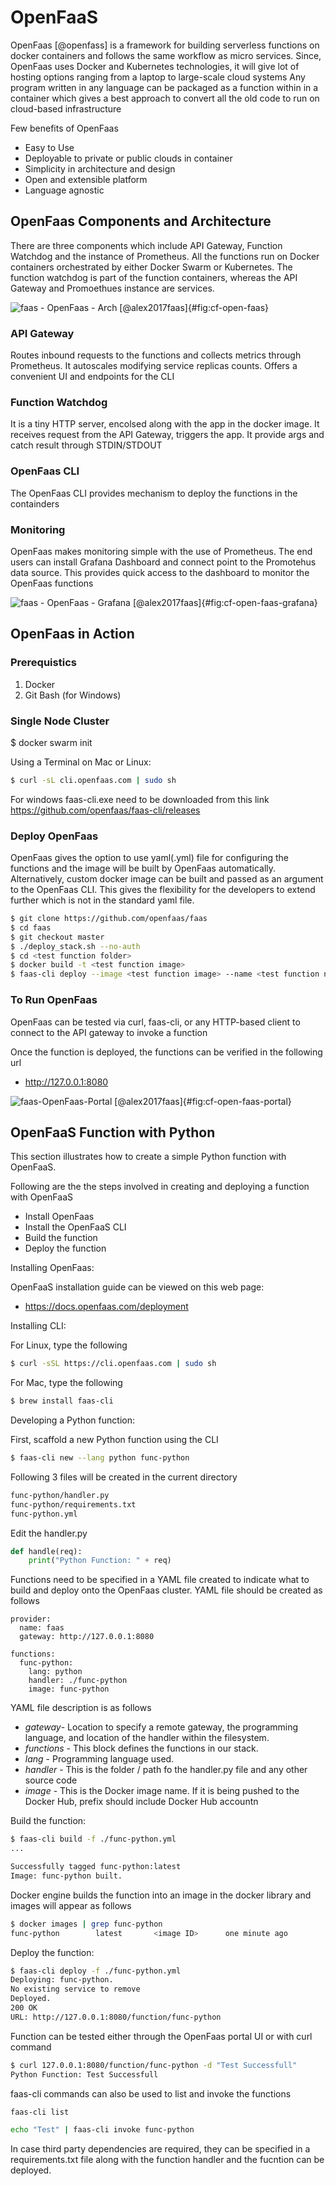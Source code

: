 # OpenFaaS 

OpenFaas [@openfass] is a framework for building serverless functions on docker
containers and follows the same workflow as micro services.  Since,
OpenFaas uses Docker and Kubernetes technologies, it will give lot of
hosting options ranging from a laptop to large-scale cloud systems Any
program written in any language can be packaged as a function within
in a container which gives a best approach to convert all the old code
to run on cloud-based infrastructure

Few benefits of OpenFaas

* Easy to Use
* Deployable to private or public clouds in container
* Simplicity in architecture and design
* Open and extensible platform
* Language agnostic


## OpenFaas Components and Architecture

There are three components which include API Gateway, Function
Watchdog and the instance of Prometheus.  All the functions run on
Docker containers orchestrated by either Docker Swarm or Kubernetes.
The function watchdog is part of the function containers, whereas the
API Gateway and Promoethues instance are services.

![faas - OpenFaas - Arch [@alex2017faas]](images/openFaas_architecutre.jpg){#fig:cf-open-faas}

### API Gateway

Routes inbound requests to the functions and collects metrics through
Prometheus. It autoscales modifying service replicas counts.  Offers a
convenient UI and endpoints for the CLI

### Function Watchdog

It is a tiny HTTP server, encolsed along with the app in the docker
image. It receives request from the API Gateway, triggers the app.  It
provide args and catch result through STDIN/STDOUT

### OpenFaas CLI

The OpenFaas CLI provides mechanism to deploy the functions in the containders

### Monitoring

OpenFaas makes monitoring simple with the use of Prometheus. The end
users can install Grafana Dashboard and connect point to the
Promotehus data source. This provides quick access to the dashboard to
monitor the OpenFaas functions

![faas - OpenFaas - Grafana [@alex2017faas]](images/grafana.jpeg){#fig:cf-open-faas-grafana}

## OpenFaas in Action

### Prerequistics

1. Docker
2. Git Bash (for Windows)

### Single Node Cluster

$ docker swarm init

Using a Terminal on Mac or Linux:

```bash
$ curl -sL cli.openfaas.com | sudo sh
```

For windows faas-cli.exe need to be downloaded from this link
https://github.com/openfaas/faas-cli/releases


### Deploy OpenFaas

OpenFaas gives the option to use yaml(.yml) file for configuring the
functions and the image will be built by OpenFaas automatically.
Alternatively, custom docker image can be built and passed as an
argument to the OpenFaas CLI. This gives the flexibility for the
developers to extend further which is not in the standard yaml file.

```bash
$ git clone https://github.com/openfaas/faas
$ cd faas
$ git checkout master
$ ./deploy_stack.sh --no-auth
$ cd <test function folder>
$ docker build -t <test function image>
$ faas-cli deploy --image <test function image> --name <test function name
```

### To Run OpenFaas

OpenFaas can be tested via curl, faas-cli, or any HTTP-based client to
connect to the API gateway to invoke a function

Once the function is deployed, the functions can be verified in the
following url

* <http://127.0.0.1:8080>

![faas-OpenFaas-Portal [@alex2017faas]](images/markdown_portal.png){#fig:cf-open-faas-portal}

## OpenFaaS Function with Python

This section illustrates how to create a simple Python function with OpenFaaS.

Following are the the steps involved in creating and deploying a
function with OpenFaaS

* Install OpenFaas
* Install the OpenFaaS CLI
* Build the function
* Deploy the function


Installing OpenFaas:

OpenFaaS installation guide can be viewed on this web page:

* <https://docs.openfaas.com/deployment>


Installing CLI:

For Linux, type the following

```bash
$ curl -sSL https://cli.openfaas.com | sudo sh
```

For Mac, type the following

```bash
$ brew install faas-cli
```

Developing a Python function:

First, scaffold a new Python function using the CLI

```bash
$ faas-cli new --lang python func-python
```

Following 3 files will be created in the current directory

```bash
func-python/handler.py
func-python/requirements.txt
func-python.yml
```

Edit the handler.py

```python
def handle(req):
    print("Python Function: " + req)
```

Functions need to be specified in a YAML file created to indicate what to build and deploy onto the OpenFaas cluster.
YAML file should be created as follows

```
provider:
  name: faas
  gateway: http://127.0.0.1:8080

functions:
  func-python:
    lang: python
    handler: ./func-python
    image: func-python
```

YAML file description is as follows

* *gateway*- Location to specify a remote gateway, the programming
  language, and location of the handler within the filesystem.
* *functions* - This block defines the functions in our stack.
* *lang* - Programming language used.
* *handler* - This is the folder / path fo the handler.py file and any
  other source code
* *image* - This is the Docker image name. If it is being pushed to
  the Docker Hub, prefix should include Docker Hub accountn


Build the function:

```bash
$ faas-cli build -f ./func-python.yml
...

Successfully tagged func-python:latest
Image: func-python built.
```

Docker engine builds the function into an image in the docker library
and images will appear as follows

```bash
$ docker images | grep func-python
func-python        latest       <image ID>      one minute ago
```

Deploy the function:
```bash
$ faas-cli deploy -f ./func-python.yml
Deploying: func-python.
No existing service to remove
Deployed.
200 OK
URL: http://127.0.0.1:8080/function/func-python
```

Function can be tested either through the OpenFaas portal UI or with curl command
```bash
$ curl 127.0.0.1:8080/function/func-python -d "Test Successfull"
Python Function: Test Successfull
```

faas-cli commands can also be used to list and invoke the functions
```bash
faas-cli list
```

```bash
echo "Test" | faas-cli invoke func-python
```

In case third party dependencies are required, they can be specified
in a requirements.txt file along with the function handler and the
fucntion can be deployed.
